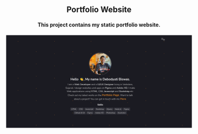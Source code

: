 <p align="center">
	<h2 align="center"> Portfolio Website </h2>
	<h4 align="center"> This project contains my static portfolio website. <h4>
</p>

<img src = "https://github.com/debodyuti1/portfolio-1/blob/main/img/about.png"   alt="Website overview">

